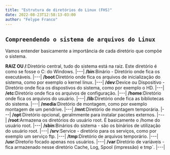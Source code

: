 ```yaml
---
title: "Estrutura de diretórios do Linux (FHS)"
date: 2022-08-23T12:58:13-03:00
author: "Felype Franco"
---
```

## `Compreendendo o sistema de arquivos do Linux`

Vamos entender basicamente a importância de cada diretório que compõe o sistema.

**RAIZ OU /**:Diretório central, tudo do sistema está na raiz. Este diretório é como se fosse o C: do Windows.
|---|
**/bin**:Binário - Diretório onde fica os executáveis.
|---|
**/boot**:Diretório onde fica os arquivos de inicialização do sistema, como por exemplo o kernel linux.
|---|
**/dev**:Device ou Dispositivo - Diretório onde fica os dispostivos do sistema, como por exemplo o HD.
|---|
**/etc**:Diretório onde fica os arquivos de configuração.
|---|
**/home**:Diretório onde fica os arquivos do usuário.
|---|
**/lib**:Diretório onde fica as bibliotecas do sistema.
|---|
**/media**:Diretório de montagem, como por exemplo montagem de um pendrive.
|---|
**/mnt**:Diretório de montagem temporária.
|---|
**/opt**:Diretório opcional, geralmmente para instalar pacotes externos.
|---|
**/root**:Armazena os diretórios do usuário root. É basicamente o /home do usuário root.
|---|
**/sbin**:Binários do sistema - são os binários de utilização do usuário root.
|---|
**/srv**:Service - diretório para os serviços, como por exemplo um serviço ftp.
|---|
**/tmp**:Diretório de arquivos temporário.
|---|
**/usr**:Diretoŕio focado apenas nos usuários.
|---|
**/var**:Diretório de variáveis - fica armazenado nesse diretório Cache, Log, Spool (impressão) e tmp`.
|---| 
